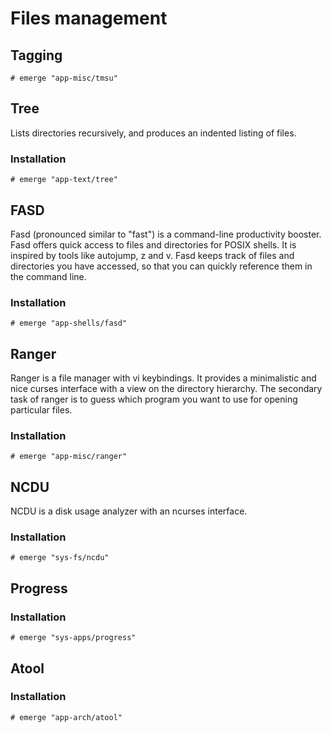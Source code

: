# Files management

## Tagging

```ShellSession
# emerge "app-misc/tmsu"
```

## Tree

Lists directories recursively, and produces an indented listing of files.

### Installation

```ShellSession
# emerge "app-text/tree"
```

## FASD

Fasd (pronounced similar to "fast") is a command-line productivity booster. Fasd
offers quick access to files and directories for POSIX shells. It is inspired by
tools like autojump, z and v. Fasd keeps track of files and directories you
have accessed, so that you can quickly reference them in the command line.

### Installation

```ShellSession
# emerge "app-shells/fasd"
```

## Ranger

Ranger is a file manager with vi keybindings. It provides a minimalistic and
nice curses interface with a view on the directory hierarchy. The secondary task
of ranger is to guess which program you want to use for opening particular
files.

### Installation

```ShellSession
# emerge "app-misc/ranger"
```

## NCDU

NCDU is a disk usage analyzer with an ncurses interface.

### Installation

```ShellSession
# emerge "sys-fs/ncdu"
```

## Progress

### Installation

```ShellSession
# emerge "sys-apps/progress"
```

## Atool

### Installation

```ShellSession
# emerge "app-arch/atool"
```
